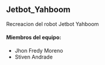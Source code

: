 ## Jetbot_Yahboom
Recreacion del robot Jetbot Yahboom

#### Miembros del equipo:

* Jhon Fredy Moreno
* Stiven Andrade
